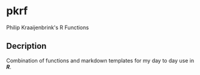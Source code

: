 # pkrf
Philip Kraaijenbrink's R Functions


## Decription  
Combination of functions and markdown templates for my day to day use in ***R***.
